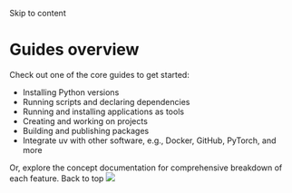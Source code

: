 Skip to content 
# Guides overview
Check out one of the core guides to get started:
  * Installing Python versions
  * Running scripts and declaring dependencies
  * Running and installing applications as tools
  * Creating and working on projects
  * Building and publishing packages
  * Integrate uv with other software, e.g., Docker, GitHub, PyTorch, and more


Or, explore the concept documentation for comprehensive breakdown of each feature.
Back to top 
![](https://cdn.usefathom.com/?h=https%3A%2F%2Fdocs.astral.sh&p=%2Fuv%2Fguides%2F&r=&sid=ESKBRHGN&qs=%7B%7D&cid=62209711)

